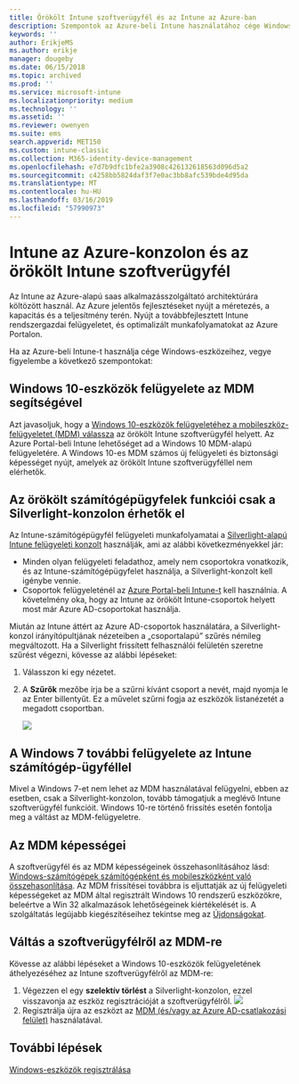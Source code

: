 ```yaml
---
title: Örökölt Intune szoftverügyfél és az Intune az Azure-ban
description: Szempontok az Azure-beli Intune használatához cége Windows-eszközeinek felügyeletéhez.
keywords: ''
author: ErikjeMS
ms.author: erikje
manager: dougeby
ms.date: 06/15/2018
ms.topic: archived
ms.prod: ''
ms.service: microsoft-intune
ms.localizationpriority: medium
ms.technology: ''
ms.assetid: ''
ms.reviewer: owenyen
ms.suite: ems
search.appverid: MET150
ms.custom: intune-classic
ms.collection: M365-identity-device-management
ms.openlocfilehash: e7d7b9dfc1bfe2a3908c426132618563d096d5a2
ms.sourcegitcommit: c4258bb5824daf3f7e0ac3bb8afc539bde4d95da
ms.translationtype: MT
ms.contentlocale: hu-HU
ms.lasthandoff: 03/16/2019
ms.locfileid: "57990973"
---
```

# <a name="intune-on-azure-console-and-legacy-intune-pc-client"></a>Intune az Azure-konzolon és az örökölt Intune szoftverügyfél

Az Intune az Azure-alapú saas alkalmazásszolgáltató architektúrára költözött használ. Az Azure jelentős fejlesztéseket nyújt a méretezés, a kapacitás és a teljesítmény terén. Nyújt a továbbfejlesztett Intune rendszergazdai felügyeletet, és optimalizált munkafolyamatokat az Azure Portalon. 

Ha az Azure-beli Intune-t használja cége Windows-eszközeihez, vegye figyelembe a következő szempontokat:

## <a name="manage-windows-10-devices-by-using-mdm"></a>Windows 10-eszközök felügyelete az MDM segítségével

Azt javasoljuk, hogy a [Windows 10-eszközök felügyeletéhez a mobileszköz-felügyeletet (MDM) válassza](https://docs.microsoft.com/intune/device-restrictions-windows-10) az örökölt Intune szoftverügyfél helyett. Az Azure Portal-beli Intune lehetőséget ad a Windows 10 MDM-alapú felügyeletére. A Windows 10-es MDM számos új felügyeleti és biztonsági képességet nyújt, amelyek az örökölt Intune szoftverügyféllel nem elérhetők.

## <a name="legacy-pc-client-features-are-only-available-in-the-silverlight-console"></a>Az örökölt számítógépügyfelek funkciói csak a Silverlight-konzolon érhetők el

Az Intune-számítógépügyfél felügyeleti munkafolyamatai a [Silverlight-alapú Intune felügyeleti konzolt](https://manage.microsoft.com/) használják, ami az alábbi következményekkel jár:

- Minden olyan felügyeleti feladathoz, amely nem csoportokra vonatkozik, és az Intune-számítógépügyfelet használja, a Silverlight-konzolt kell igénybe vennie.
- Csoportok felügyeleténél az [Azure Portal-beli Intune-t](https://portal.azure.com/) kell használnia. A követelmény oka, hogy az Intune az örökölt Intune-csoportok helyett most már Azure AD-csoportokat használja. 

Miután az Intune áttért az Azure AD-csoportok használatára, a Silverlight-konzol irányítópultjának nézeteiben a „csoportalapú” szűrés némileg megváltozott. Ha a Silverlight frissített felhasználói felületén szeretne szűrést végezni, kövesse az alábbi lépéseket:

1. Válasszon ki egy nézetet.
2. A **Szűrők** mezőbe írja be a szűrni kívánt csoport a nevét, majd nyomja le az Enter billentyűt. Ez a művelet szűrni fogja az eszközök listanézetét a megadott csoportban.

   ![](media/intune-legacy-pc-client/image01.png)


## <a name="continue-to-manage-windows-7-by-using-intune-pc-client"></a>A Windows 7 további felügyelete az Intune számítógép-ügyféllel

Mivel a Windows 7-et nem lehet az MDM használatával felügyelni, ebben az esetben, csak a Silverlight-konzolon, tovább támogatjuk a meglévő Intune szoftverügyfél funkcióit. Windows 10-re történő frissítés esetén fontolja meg a váltást az MDM-felügyeletre.

## <a name="mdm-capabilities"></a>Az MDM képességei

A szoftverügyfél és az MDM képességeinek összehasonlításához lásd: [Windows-számítógépek számítógépként és mobileszközként való összehasonlítása](pc-management-comparison.md). Az MDM frissítései továbbra is eljuttatják az új felügyeleti képességeket az MDM által regisztrált Windows 10 rendszerű eszközökre, beleértve a Win 32 alkalmazások lehetőségeinek kiértékelését is. A szolgáltatás legújabb kiegészítéseihez tekintse meg az [Újdonságokat](https://docs.microsoft.com/intune/whats-new).

## <a name="switch-from-pc-client-to-mdm"></a>Váltás a szoftverügyfélről az MDM-re

Kövesse az alábbi lépéseket a Windows 10-eszközök felügyeletének áthelyezéséhez az Intune szoftverügyfélről az MDM-re:

1. Végezzen el egy **szelektív törlést** a Silverlight-konzolon, ezzel visszavonja az eszköz regisztrációját a szoftverügyfélről.
  ![](media/intune-legacy-pc-client/image02.png)
2. Regisztrálja újra az eszközt az [MDM (és/vagy az Azure AD-csatlakozási felület)](https://docs.microsoft.com/intune/windows-enroll) használatával. 

## <a name="next-steps"></a>További lépések
[Windows-eszközök regisztrálása](https://docs.microsoft.com/intune/windows-enroll)

 

